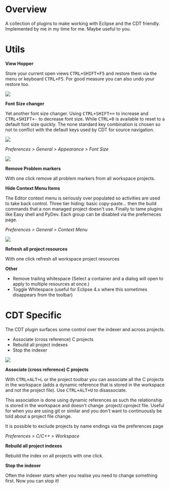 Overview
===============

A collection of plugins to make working with Eclipse and the CDT friendly. Implemented by me in my time for me. Maybe useful to you.


Utils
==

**View Hopper**

Store your current open views <kbd>CTRL+SHIFT+F5</kbd> and restore them via the menu or keyboard <kbd>CTRL+F5</kbd>. For good measure you can also undo your restore too.

![](https://raw.github.com/olivervinn/eclipse-plugins/master/com.vinn.feature.utils/images/view_hopper.png)


**Font Size changer**

Yet another font size changer. Using <kbd>CTRL+SHIFT+=</kbd> to increase and <kbd>CTRL+SHIFT+-</kbd> to decrease font size. While <kbd>CTRL+0</kbd> is available to reset to a default font size quickly. The none standard key combination is chosen so not to conflict with the default keys used by CDT for source navigation.

![](https://raw.github.com/olivervinn/eclipse-plugins/master/com.vinn.feature.utils/images/tools.png)

*Preferences > General > Appearance > Font Size*

![](https://raw.github.com/olivervinn/eclipse-plugins/master/com.vinn.feature.utils/images/font_size.png)



**Remove Problem markers**

With one click remove all problem markers from all workspace projects.

**Hide Context Menu Items**

The Editor context menu is seriously over populated so activities are used to take back control. Three tier hiding: basic copy-paste... then the build commands that a non managed project doesn't use. Finally to tame plugins like Easy shell and PyDev. Each group can be disabled via the preferneces page.

*Preferences > General > Context Menu*

![](https://raw.github.com/olivervinn/eclipse-plugins/master/com.vinn.feature.utils/images/context_menu.png)


**Refresh all project resources**

With one click refresh all workspace project resources


**Other**

* Remove trailing whitespace (Select a container and a dialog will open to apply to multiple resources at once.)
* Toggle Whitespace (useful for Eclipse 4.x where this sometimes disappears from the toolbar)


CDT Specific
==

The CDT plugin surfaces some control over the indexer and across projects.

* Associate (cross reference) C projects
* Rebuild all project indexes
* Stop the indexer


![](https://raw.github.com/olivervinn/eclipse-plugins/master/com.vinn.feature.cdt/images/proj_workspace_menu.png)


**Associate (cross reference) C projects**

With <kbd>CTRL+ALT+L</kbd> or the project toolbar you can associate all the C projects in the workspace (adds a dynamic reference that is stored in the workspace and not the project file). Use <kbd>CTRL+ALT+U</kbd> to disassociate.

This association is done using dynamic references as such the relationship is stored in the workspace and doesn't change .project/.cproject file. Useful for when you are using git or similar and you don't want to continuously be told about a project file change.

It is possible to exclude projects by name endings via the preferences page

*Preferences > C/C++ > Workspace*


**Rebuild all project indexes**

Rebuild the index on all projects with one click.

**Stop the indexer**

Often the indexer starts when you realise you need to change something first. Now you can stop it!
